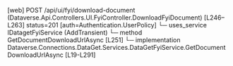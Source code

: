 [web] POST /api/ui/fyi/download-document  (Dataverse.Api.Controllers.UI.FyiController.DownloadFyiDocument)  [L246–L263] status=201 [auth=Authentication.UserPolicy]
  └─ uses_service IDatagetFyiService (AddTransient)
    └─ method GetDocumentDownloadUrlAsync [L251]
      └─ implementation Dataverse.Connections.DataGet.Services.DataGetFyiService.GetDocumentDownloadUrlAsync [L19-L291]


